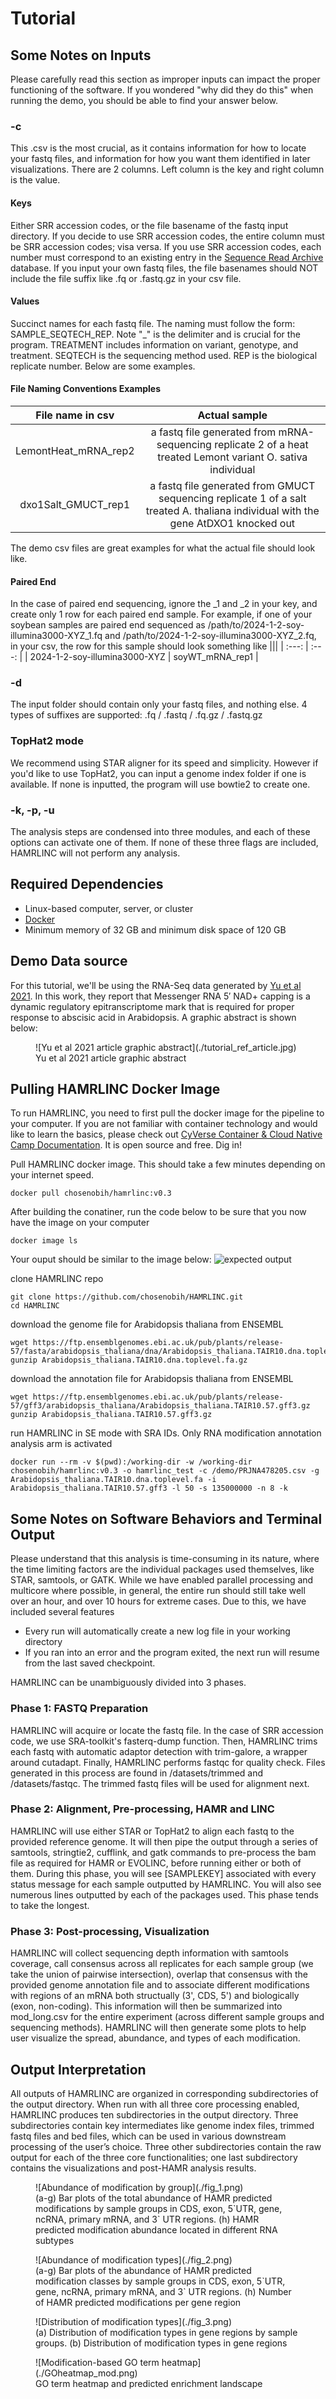 # Tutorial

## Some Notes on Inputs
Please carefully read this section as improper inputs can impact the proper functioning of the software. If you wondered "why did they do this" when running the demo, you should be able to find your answer below. 

### -c
This .csv is the most crucial, as it contains information for how to locate your fastq files, and information for how you want them identified in later visualizations. There are 2 columns. Left column is the key and right column is the value. 
#### Keys 
Either SRR accession codes, or the file basename of the fastq input directory. If you decide to use SRR accession codes, the entire column must be SRR accession codes; visa versa. If you use SRR accession codes, each number must correspond to an existing entry in the [Sequence Read Archive](https://www.ncbi.nlm.nih.gov/sra) database. If you input your own fastq files, the file basenames should NOT include the file suffix like .fq or .fastq.gz in your csv file.
#### Values
Succinct names for each fastq file. The naming must follow the form: SAMPLE_SEQTECH_REP. Note "_" is the delimiter and is crucial for the program. TREATMENT includes information on variant, genotype, and treatment. SEQTECH is the sequencing method used. REP is the biological replicate number. Below are some examples.

#### File Naming Conventions Examples
| File name in csv | Actual sample |
| :---: | :---: |
| LemontHeat_mRNA_rep2 | a fastq file generated from mRNA-sequencing replicate 2 of a heat treated Lemont variant O. sativa individual |
| dxo1Salt_GMUCT_rep1 | a fastq file generated from GMUCT sequencing replicate 1 of a salt treated A. thaliana individual with the gene AtDXO1 knocked out |

The demo csv files are great examples for what the actual file should look like. 

#### Paired End
In the case of paired end sequencing, ignore the _1 and _2 in your key, and create only 1 row for each paired end sample. For example, if one of your soybean samples are paired end sequenced as /path/to/2024-1-2-soy-illumina3000-XYZ_1.fq and /path/to/2024-1-2-soy-illumina3000-XYZ_2.fq, in your csv, the row for this sample should look something like 
|||
| :---: | :---: |
| 2024-1-2-soy-illumina3000-XYZ | soyWT_mRNA_rep1 |

### -d
The input folder should contain only your fastq files, and nothing else. 4 types of suffixes are supported: .fq / .fastq / .fq.gz / .fastq.gz

### TopHat2 mode
We recommend using STAR aligner for its speed and simplicity. However if you'd like to use TopHat2, you can input a genome index folder if one is available. If none is inputted, the program will use bowtie2 to create one. 

### -k, -p, -u
The analysis steps are condensed into three modules, and each of these options can activate one of them. If none of these three flags are included, HAMRLINC will not perform any analysis. 

## Required Dependencies
* Linux-based computer, server, or cluster
* [Docker](https://docs.docker.com/engine/install/)
* Minimum memory of 32 GB and minimum disk space of 120 GB

## Demo Data source
For this tutorial, we'll be using the RNA-Seq data generated by [Yu et al 2021](https://www.sciencedirect.com/science/article/pii/S1534580720308856?via%3Dihub). In this work, they report that Messenger RNA 5′ NAD+ capping is a dynamic regulatory epitranscriptome mark that is required for proper response to abscisic acid in Arabidopsis. A graphic abstract is shown below:

<figure markdown>
  ![Yu et al 2021 article graphic abstract](./tutorial_ref_article.jpg)
  <figcaption>Yu et al 2021 article graphic abstract </figcaption>
</figure>

## Pulling HAMRLINC Docker Image
To run HAMRLINC, you need to first pull the docker image for the pipeline to your computer. If you are not familiar with container technology and would like to learn the basics, please check out [CyVerse Container & Cloud Native Camp Documentation](https://cc.cyverse.org/). It is open source and free. Dig in!

Pull HAMRLINC docker image. This should take a few minutes depending on your internet speed.
```
docker pull chosenobih/hamrlinc:v0.3
```
After building the conatiner, run the code below to be sure that you now have the image on your computer
```
docker image ls
```
Your ouput should be similar to the image below:
![expected output](./docker_img_ls.png)

clone HAMRLINC repo
```
git clone https://github.com/chosenobih/HAMRLINC.git
cd HAMRLINC
```
download the genome file for Arabidopsis thaliana from ENSEMBL
```
wget https://ftp.ensemblgenomes.ebi.ac.uk/pub/plants/release-57/fasta/arabidopsis_thaliana/dna/Arabidopsis_thaliana.TAIR10.dna.toplevel.fa.gz
gunzip Arabidopsis_thaliana.TAIR10.dna.toplevel.fa.gz
```
download the annotation file for Arabidopsis thaliana from ENSEMBL
```
wget https://ftp.ensemblgenomes.ebi.ac.uk/pub/plants/release-57/gff3/arabidopsis_thaliana/Arabidopsis_thaliana.TAIR10.57.gff3.gz
gunzip Arabidopsis_thaliana.TAIR10.57.gff3.gz
```
run HAMRLINC in SE mode with SRA IDs. Only RNA modification annotation analysis arm is activated
```
docker run --rm -v $(pwd):/working-dir -w /working-dir chosenobih/hamrlinc:v0.3 -o hamrlinc_test -c /demo/PRJNA478205.csv -g Arabidopsis_thaliana.TAIR10.dna.toplevel.fa -i Arabidopsis_thaliana.TAIR10.57.gff3 -l 50 -s 135000000 -n 8 -k
```
## Some Notes on Software Behaviors and Terminal Output
Please understand that this analysis is time-consuming in its nature, where the time limiting factors are the individual packages used themselves, like STAR, samtools, or GATK. While we have enabled parallel processing and multicore where possible, in general, the entire run should still take well over an hour, and over 10 hours for extreme cases. Due to this, we have included several features
* Every run will automatically create a new log file in your working directory
* If you ran into an error and the program exited, the next run will resume from the last saved checkpoint.

HAMRLINC can be unambiguously divided into 3 phases.
### Phase 1: FASTQ Preparation
HAMRLINC will acquire or locate the fastq file. In the case of SRR accession code, we use SRA-toolkit's fasterq-dump function. Then, HAMRLINC trims each fastq with automatic adaptor detection with trim-galore, a wrapper around cutadapt. Finally, HAMRLINC performs fastqc for quality check. Files generated in this process are found in /datasets/trimmed and /datasets/fastqc. The trimmed fastq files will be used for alignment next.

### Phase 2: Alignment, Pre-processing, HAMR and LINC
HAMRLINC will use either STAR or TopHat2 to align each fastq to the provided reference genome. It will then pipe the output through a series of samtools, stringtie2, cufflink, and gatk commands to pre-process the bam file as required for HAMR or EVOLINC, before running either or both of them. During this phase, you will see \[SAMPLEKEY\] associated with every status message for each sample outputted by HAMRLINC. You will also see numerous lines outputted by each of the packages used. This phase tends to take the longest.

### Phase 3: Post-processing, Visualization
HAMRLINC will collect sequencing depth information with samtools coverage, call consensus across all replicates for each sample group (we take the union of pairwise intersection), overlap that consensus with the provided genome annotation file and to associate different modifications with regions of an mRNA both structually (3', CDS, 5') and biologically (exon, non-coding). This information will then be summarized into mod_long.csv for the entire experiment (across different sample groups and sequencing methods). HAMRLINC will then generate some plots to help user visualize the spread, abundance, and types of each modification.


## Output Interpretation

All outputs of HAMRLINC are organized in corresponding subdirectories of the output directory. When run with all three core processing enabled, HAMRLINC produces ten subdirectories in the output directory. Three subdirectories contain key intermediates like genome index files, trimmed fastq files and bed files, which can be used in various downstream processing of the user’s choice. Three other subdirectories contain the raw output for each of the three core functionalities; one last subdirectory contains the visualizations and post-HAMR analysis results.

<figure markdown>
  ![Abundance of modification by group](./fig_1.png)
  <figcaption>(a-g) Bar plots of the total abundance of HAMR predicted modifications by sample groups in CDS, exon, 5`UTR, gene, ncRNA, primary mRNA, and 3` UTR regions. (h) HAMR predicted modification abundance located in different RNA subtypes </figcaption>
</figure>

<figure markdown>
  ![Abundance of modification types](./fig_2.png)
  <figcaption>(a-g) Bar plots of the abundance of HAMR predicted modification classes by sample groups in CDS, exon, 5`UTR, gene, ncRNA, primary mRNA, and 3` UTR regions. (h) Number of HAMR predicted modifications per gene region </figcaption>
</figure>

<figure markdown>
  ![Distribution of modification types](./fig_3.png)
  <figcaption>(a) Distribution of modification types in gene regions by sample groups. (b) Distribution of modification types in gene regions </figcaption>
</figure>

<figure markdown>
  ![Modification-based GO term heatmap](./GOheatmap_mod.png)
  <figcaption>GO term heatmap and predicted enrichment landscape </figcaption>
</figure>
